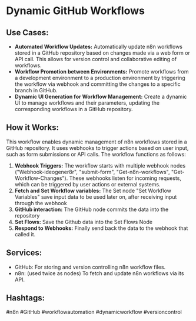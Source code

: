 # Dynamic GitHub Workflows

## Use Cases:

- **Automated Workflow Updates:**  Automatically update n8n workflows stored in a GitHub repository based on changes made via a web form or API call.  This allows for version control and collaborative editing of workflows.
- **Workflow Promotion between Environments:**  Promote workflows from a development environment to a production environment by triggering the workflow via webhook and committing the changes to a specific branch in GitHub.
- **Dynamic UI Generation for Workflow Management:** Create a dynamic UI to manage workflows and their parameters, updating the corresponding workflows in a GitHub repository.

## How it Works:

This workflow enables dynamic management of n8n workflows stored in a GitHub repository. It uses webhooks to trigger actions based on user input, such as form submissions or API calls. The workflow functions as follows:

1.  **Webhook Triggers:** The workflow starts with multiple webhook nodes ("Webhook-ideogener8r", "submit-form", "Get-n8n-workflows", "Get-Workflow-Changes"). These webhooks listen for incoming requests, which can be triggered by user actions or external systems.
2.  **Fetch and Set Workflow variables:** The Set node "Set Workflow Variables" save input data to be used later on, after receiving input through the webhook
3.  **GitHub interaction:** The GitHub node commits the data into the repository
4.  **Set Flows:** Save the Github data into the Set Flows Node
5.  **Respond to Webhooks:** Finally send back the data to the webhook that called it.

## Services:

-   GitHub: For storing and version controlling n8n workflow files.
-   n8n: (used twice as nodes) To fetch and update n8n workflows via its API.

## Hashtags:

#n8n #GitHub #workflowautomation #dynamicworkflow #versioncontrol
